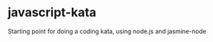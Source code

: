 javascript-kata
===============

Starting point for doing a coding kata, using node.js and jasmine-node

